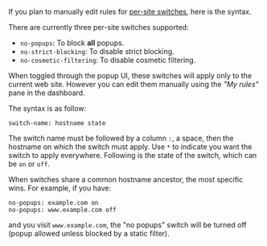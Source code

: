 If you plan to manually edit rules for [per-site switches](https://github.com/gorhill/uBlock/wiki/Quick-guide:-popup-user-interface#the-site-based-switches), here is the syntax.

There are currently three per-site switches supported:

- `no-popups`: To block **all** popups.
- `no-strict-blocking`: To disable strict blocking.
- `no-cosmetic-filtering`: To disable cosmetic filtering.

When toggled through the popup UI, these switches will apply only to the current web site. However you can edit them manually using the _"My rules"_ pane in the dashboard.

The syntax is as follow:

    switch-name: hostname state

The switch name must be followed by a column `:`, a space, then the hostname on which the switch must apply. Use `*` to indicate you want the switch to apply everywhere. Following is the state of the switch, which can be `on` or `off`.

When switches share a common hostname ancestor, the most specific wins. For example, if you have:

    no-popups: example.com on
    no-popups: www.example.com off

and you visit `www.example.com`, the "no popups" switch will be turned off (popup allowed unless blocked by a static filter).